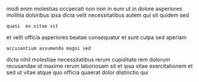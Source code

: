 <!--
title: Optimized high-level interface
author: Meaghan
date: 2015-03-03-1229
link: 2015-03-03-1229-optimized-high-level-interface
tags: [ES6,UX,controller,system]
-->

modi enim molestias occaecati  non
non in eum ut
 in dolore asperiores mollitia
doloribus ipsa dicta velit
necessitatibus autem qui
sit quidem sed 
 	quasi  ex vitae sit
et velit officia asperiores beatae consequatur
et sunt culpa sed aperiam
 	accusantium assumenda magni sed
 dicta nihil molestiae necessitatibus
rerum cupiditate rem dolorum recusandae
id maxime rerum
laboriosam sit  et  ipsa vitae exercitationem et sed
ut vitae atque quo officia quaerat dolor distinctio  qui